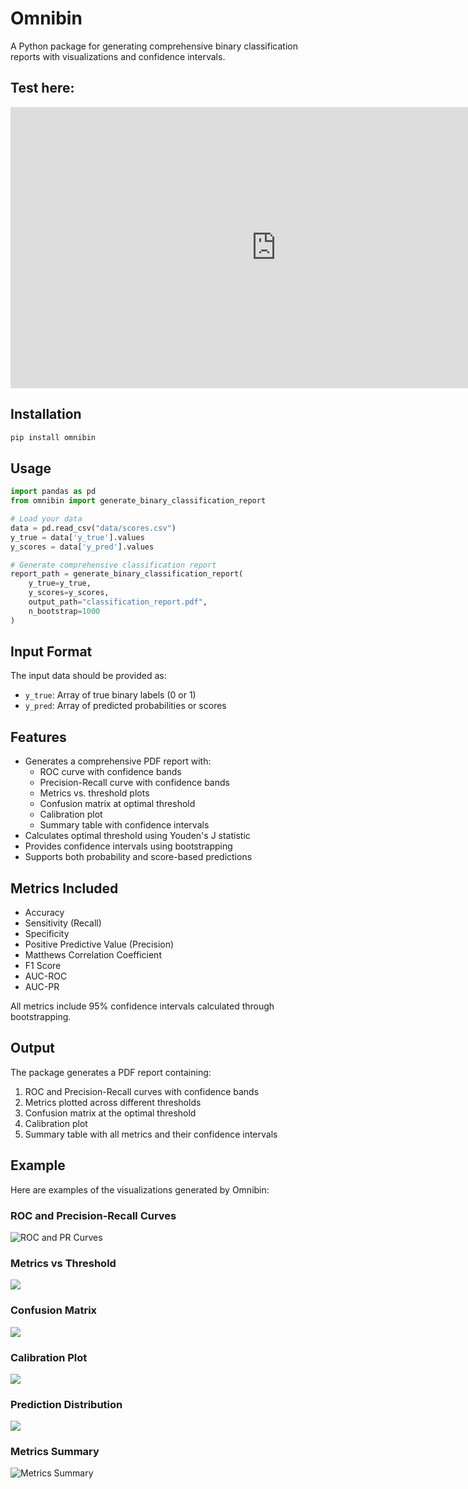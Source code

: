 # Omnibin

A Python package for generating comprehensive binary classification reports with visualizations and confidence intervals.

## Test here:

<iframe src="https://felipekitamura-omnibin.hf.space" frameborder="0" width="850" height="450"></iframe>

## Installation

```bash
pip install omnibin
```

## Usage

```python
import pandas as pd
from omnibin import generate_binary_classification_report

# Load your data
data = pd.read_csv("data/scores.csv")
y_true = data['y_true'].values
y_scores = data['y_pred'].values

# Generate comprehensive classification report
report_path = generate_binary_classification_report(
    y_true=y_true,
    y_scores=y_scores,
    output_path="classification_report.pdf",
    n_bootstrap=1000
)
```

## Input Format

The input data should be provided as:
- `y_true`: Array of true binary labels (0 or 1)
- `y_pred`: Array of predicted probabilities or scores

## Features

- Generates a comprehensive PDF report with:
  - ROC curve with confidence bands
  - Precision-Recall curve with confidence bands
  - Metrics vs. threshold plots
  - Confusion matrix at optimal threshold
  - Calibration plot
  - Summary table with confidence intervals
- Calculates optimal threshold using Youden's J statistic
- Provides confidence intervals using bootstrapping
- Supports both probability and score-based predictions

## Metrics Included

- Accuracy
- Sensitivity (Recall)
- Specificity
- Positive Predictive Value (Precision)
- Matthews Correlation Coefficient
- F1 Score
- AUC-ROC
- AUC-PR

All metrics include 95% confidence intervals calculated through bootstrapping.

## Output

The package generates a PDF report containing:
1. ROC and Precision-Recall curves with confidence bands
2. Metrics plotted across different thresholds
3. Confusion matrix at the optimal threshold
4. Calibration plot
5. Summary table with all metrics and their confidence intervals 

## Example

Here are examples of the visualizations generated by Omnibin:

### ROC and Precision-Recall Curves
![ROC and PR Curves](results/plots/roc_pr.png)

### Metrics vs Threshold
<img src="results/plots/metrics_threshold.png">

### Confusion Matrix
<img src="results/plots/confusion_matrix.png">

### Calibration Plot
<img src="results/plots/calibration.png">

### Prediction Distribution
<img src="results/plots/prediction_distribution.png">

### Metrics Summary
![Metrics Summary](results/plots/metrics_summary.png) 